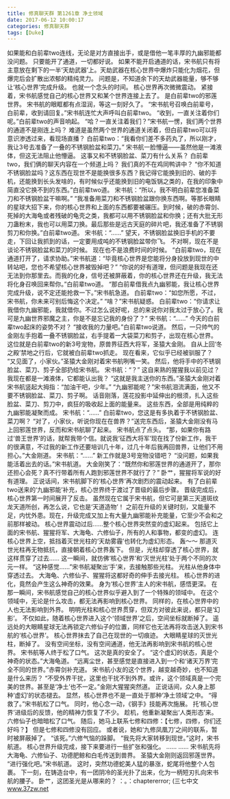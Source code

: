 ```yaml
---
title: 修真聊天群 第1261章 净土领域
date: 2017-06-12 10:00:17
categories: 修真聊天群
tags: [Duke]
---
```


如果能和白前辈two连线，无论是对方直接出手，或是借他一笔丰厚的九幽邪能都没问题。
只要能开了通道，一切都好说。
如果不能开启通道的话，宋书航只有将主意放在剩下的一半‘天劫武器’上。天劫武器在核心世界中爆炸只能化为烟花，但爆完后会扩散出浓郁的精纯灵力。
问题是，不知道余下的天劫武器能量，够不够让‘核心世界’完成升级。
也就一个念头的时间。
核心世界再次微微震动。
紧接着，宋书航感觉自己的核心世界又和某个世界连接上去了。
是白前辈two的邪莲世界。
宋书航的眼眶都有点湿润，等这一刻好久了。
“宋书航号召唤白前辈号，白前辈，收到请回复。”宋书航连忙大声呼叫白前辈two。
“收到，一直关注着你们呢。”白前辈two的声音响起。
“哈？一直关注着我们？”宋书航一愣，我们两个世界的通道不是刚连上吗？
难道是虽然两个世界的通道关闭着，但白前辈two可以将意识渗透过来，看现场直播？
白前辈two：“我看你们差不多药丸了，所以刚才，我让3号去准备了一叠的不锈钢脸盆和菜刀。”
宋书航一脸懵逼——虽然他是一滩液体，但这无法阻止他懵逼。
这事又和不锈钢脸盆、菜刀有什么关系？
白前辈two，我们俩的聊天内容在一个频道上吗？
我们真的不在鸡同鸭讲中？
“你不知道不锈钢脸盆吗？这东西在现世不是能换很多东西？我记得它能换到旧的、破的手机，还能换到长头发啥的，有时候似乎还能换到旧的电饭锅之类的，在我的印象中简直没它换不到的东西。”白前辈two道。
宋书航：“所以，我不明白前辈您准备菜刀和不锈钢脸盆干嘛啊。”
“我准备用菜刀和不锈钢脸盆跟你换东西啊。等那长眼睛的星球大招下来，你的核心世界和上面的东西都要被碾压。到时候，破的赤霄剑、死掉的大海龟或者残破的龟壳之类，我都可以用不锈钢脸盆和你换；还有大批无形刀蛊粉末，我也可以用菜刀换。最后那些是远古天庭的碎片吧，我还准备了不锈钢剪刀和你换。”白前辈two道。
宋书航：“……”
望天，不锈钢脸盆换旧手机的不要走，下回让我抓到的话，一定要用成吨的不锈钢脸盆带你飞。
不对啊，现在不是谈论不锈钢脸盆和菜刀的时候。
现在也不是浪费时间的时候。
“白前辈two，现在通道打开了，请求协助。”宋书航道：“毕竟核心世界是您能将分身投放到现世的中转站吧，您也不希望核心世界被毁掉吧？”
“你说的好有道理，但问题是我现在还无法到你那里去。而我的化身，信号还被屏蔽着，你的核心世界还在升级，我无法将化身召唤回来帮你。”白前辈two道。
“那白前辈借我点九幽邪能，我让核心世界完成升级，说不定还能抢救一下。”宋书航急道。
白前辈two：“如您所愿，不过，宋书航，你未来可别后悔这个决定。”
“啥？”宋书航疑惑。
白前辈two：“你请求让我借你九幽邪能，我就借你。不过怎么说好呢，总的来说你对我太过于放心了。我可是九幽世界邪魔之主，你是不是忘记我的身份了？”
宋书航：“……”
今天的白前辈two起床的姿势不对？
“接收我的力量吧。”白前辈two说道。
然后，一只帅气的金刚左手抱着一叠不锈钢脸盆，右手提着一大袋菜刀和剪子，出现在核心世界。
这位就是白前辈two的新3号宠物，原兽界征西大将军，圣猿大金刚。
自从上回‘冬之殿’禁地之行后，它就被白前辈two抓走。
现在看来，它似乎已经被驯服了？
“又见面了，小家伙。”圣猿大金刚对着宋书航咧嘴一笑。
然后，他将手中的不锈钢脸盆、菜刀、剪子全部扔给宋书航。
宋书航：“？”
这自来熟的猩猩我以前见过？我现在都是一滩液体，它都能认出我？
“这就是我主送你的东西。”圣猿大金刚对着宋书航竖起大拇指：“加油干吧，少年。”
“九幽邪能呢？”宋书航泪流满面，他又不要不锈钢脸盆、菜刀、剪子啊。
话音刚落，莲花投影中延伸出的根须，扎入这些脸盆、菜刀、剪刀中，疯狂的吸收起上面的能量来。
这些东西，全部是用纯粹的九幽邪能凝聚而成。
宋书航：“……”
白前辈two，您这是有多执着于不锈钢脸盆、菜刀啊？
“对了，小家伙，听说你现在在兽界？”送完东西后，圣猿大金刚没有马上回邪莲世界，反而和宋书航聊了起来。
宋书航点了点头。
“那，如果你有路过‘兽王世界’的话，就帮我带个信。就说我‘征西大将军’现在找了份新工作，我干的很满意，不过我的新工作还要培训几十年，过几十年后我再回兽界，让他们不用担心。”大金刚道。
宋书航：“……”
新工作就是3号宠物没错吧？
“没问题，如果我能活着出去的话。”宋书航道。
大金刚笑了：“既然你和邪莲世界的通道开了，那你还担心会死？真不行带着所有人跑到邪莲世界不就行了？”
卧艹，猩猩将军说的好有道理。
正说话间，宋书航脚下的‘核心世界’再次剧烈的震动起来。
有了白前辈two送来的‘九幽邪能’补充，核心世界终于渡过了晋级的最后步骤。
晋级完成后，核心世界第一时间展开了反击。
虽然现在它属于宋书航，但它可是第三天道斑纹龙天道所创，再怎么说，它也是‘天道造物’！
之前在升级的关键时刻，又能量不足，内忧外患。现在，升级完成又加上有大量九幽邪能补充能量，它至少不会和之前那样被动。
核心世界震动过后……整个核心世界突然变的虚幻起来。
包括它上面的宋书航、猩猩将军、大海龟、六修仙子，所有的人和事物，都变的虚幻。
连核心世界上空，抵挡着灭世光柱的‘天劫雾霾’也转化为虚幻形态。
轰～～
那道灭世光柱再无物抵抗，直接朝着核心世界轰下。
但是，光柱却穿透了核心世界，就这样贯穿了过去……
这一瞬间，就仿佛‘核心世界’和‘灭世光柱’处于两个不同的次元一样。
“这种感觉……”宋书航凝聚出‘手’来，去接触那些光柱。
光柱从他身体中穿透过去。
大海龟、六修仙子、猩猩将这都好奇的伸手去接光柱。
核心世界的进化，竟然会产生这么神奇的效果。
身为‘核心世界’主人的宋书航，感悟更深。
在那一瞬间，宋书航感觉自己的核心世界似乎避入到了一个特殊的领域中。
在这个领域中，无论是什么攻击，都无法再影响到核心世界。
同样的，在核心世界中的人也无法影响到外界。
明明光柱和核心世界贯穿，但双方对彼此来说，都只是‘幻影’。
不仅如此，随着核心世界进入这个‘领域世界’之后，空间坐标就断掉了。
遥远处的大眼睛星球无法再锁定六修仙子的位置，同样它也无法再将攻击送入到宋书航的‘核心世界’。
核心世界抹去了自己在现世的一切痕迹。
大眼睛星球的灭世光柱，断掉了。
没有空间坐标，没有空间通道，他无法再影响到宋书航的核心世界。
宋书航等人终于松了口气。
这次是真的安全了。
“这个虚幻的状态，真是个神奇的状态。”大海龟道。
“远离尘世，甚至感觉是直接进入到一个和‘诸天万界’完全不同的世界。”赤霄剑补充道。
宋书航小友的这个世界，越变越奇妙，也不知道是什么来历？
“不受外界干扰，这里也干扰不到外界。或许，这个领域真是一个完美的世界。甚至是‘净土’也不一定。”金刚大猩猩突然道。
正说话间，众人身上那种‘虚幻’的状态褪去。
显然，核心世界也不是一直处于那种‘净土领域’之中。
“得救了。”宋书航松了口气。
同时，他心念一动，《钢手》技能再次施展。
托‘核心世界’进级后的反馈，他的精神力恢复了不少。
趁机，他重新凝聚出‘人类形态’来。
六修仙子也暗暗松了口气。
随后，她马上联系七修和四修：【七修，四修，你们还好吗？】
但是七修和四修没有回应。
或者说，她和‘九修凤凰刀’之间的联系，暂时被屏蔽掉了。
“该死。”六修气恼的跺脚。
“我先将大家转移到现世。”这时，宋书航道。
核心世界升级完成，接下来要进行一些扩张和强化。
……
……
宋书航先将大海龟、六修仙子、功德肥鲸和白毛传送到兽界。
圣猿大金刚则返回邪莲世界。
“进行强化吧。”宋书航道。
这时，突然功德蛇美人猛的暴涨，蛇尾将他整个人包裹。
下一刻，在铸造台中，有一团阴冷的圣光扑了出来，化为一柄短刃扎向宋书航的腰子。
卧艹，这团圣光是从哪来的？
：。：chaptererror;
(三七中文 www.37zw.net